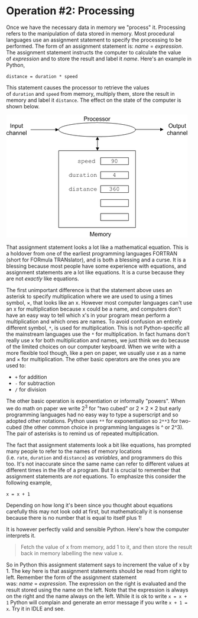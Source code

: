 # Operation #2: Processing

Once we have the necessary data in memory we "process" it. Processing
refers to the manipulation of data stored in memory. Most procedural
languages use an assignment statement to specify the processing to be
performed. The form of an assignment statement
is: _name_ = _expression_. The assignment statement instructs the
computer to calculate the value of _expression_ and to store the result
and label it _name_. Here's an example in Python,

    distance = duration * speed  

This statement causes the processor to retrieve the values
of `duration` and `speed` from memory, multiply them, store the result
in memory and label it `distance`. The effect on the state of the
computer is shown below.

![.](06_computer_post_processing.gif)

That assignment statement looks a lot like a mathematical equation. This
is a holdover from one of the earliest programming languages FORTRAN
(short for FORmula TRANslator), and is both a blessing and a curse. It
is a blessing because most people have some experience with equations,
and assignment statements are a lot like equations. It is a curse
because they are not _exactly_ like equations.

The first unimportant difference is that the statement above uses an
asterisk to specify multiplication where we are used to using a times
symbol, ×, that looks like an x. However most computer languages can't
use an x for multiplication because x could be a name, and computers
don't have an easy way to tell which x's in your program mean perform
a multiplication and which ones are names. To avoid confusion an
entirely different symbol, `*`, is used for multiplication. This is not
Python-specific all the mainstream languages use the `*` for
multiplication. In fact humans don't really use x for both
multiplication and names, we just think we do because of the limited
choices on our computer keyboard. When we write with a more flexible
tool though, like a pen on paper, we usually use _x_ as a name and × for
multiplication. The other basic operators are the ones you are used to:

-   `+` for addition
-   `-` for subtraction
-   `/` for division

The other basic operation is exponentiation or informally "powers".
When we do math on paper we write 2<sup>3</sup> for "two cubed" or 2 × 2 × 2
but early programming languages had no easy way to type a superscript
and so adopted other notations. Python uses `**` for exponentiation
so `2**3` for two-cubed (the other common choice in programming
languages is ^ or 2^3). The pair of asterisks is to remind us of
repeated multiplication.

The fact that assignment statements look a bit like equations, has
prompted many people to refer to the names of memory locations
(i.e. `rate`, `duration` and `distance`) as _variables_, and programmers
do this too. It's not inaccurate since the same name can refer to
different values at different times in the life of a program. But it is
crucial to remember that assignment statements are _not_ equations. To
emphasize this consider the following example,

    x = x + 1

Depending on how long it's been since you thought about equations
carefully this may not look odd at first, but mathematically it is
nonsense because there is no number that is equal to itself plus 1!

It is however perfectly valid and sensible Python. Here's how the
computer interprets it.

> Fetch the value of x from memory, add 1 to it, and then store the result back in memory labelling the new value x.

So in Python this assignment statement says to increment the value of x
by 1. The key here is that assignment statements should be read from
right to left. Remember the form of the assignment statement
was: _name_ = _expression_. The expression on the right is evaluated and
the result stored using the name on the left. Note that the expression
is always on the right and the name always on the left. While it is ok
to write `x = x + 1` Python will complain and generate an error message
if you write `x + 1 = x`. Try it in IDLE and see.
